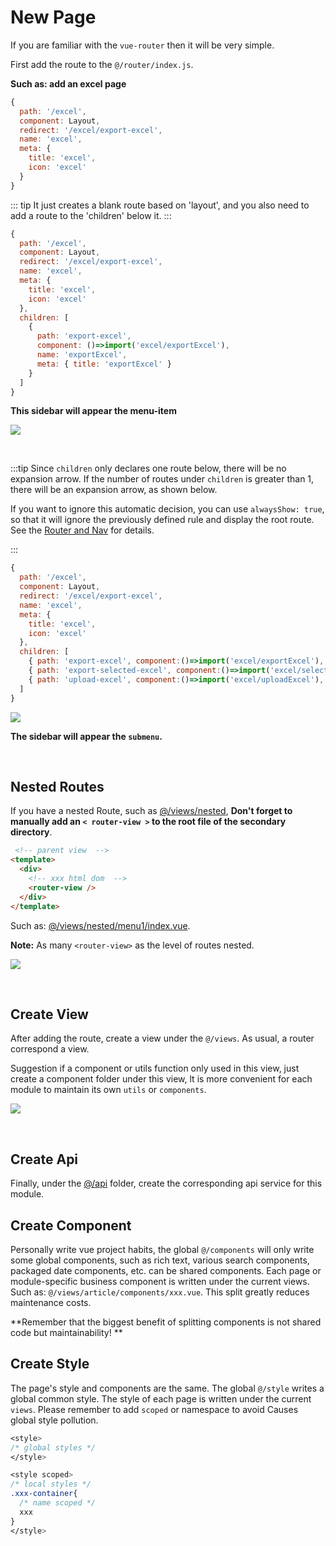 # New Page

If you are familiar with the `vue-router` then it will be very simple.

First add the route to the `@/router/index.js`.

**Such as: add an excel page**

```js
{
  path: '/excel',
  component: Layout,
  redirect: '/excel/export-excel',
  name: 'excel',
  meta: {
    title: 'excel',
    icon: 'excel'
  }
}
```

::: tip
It just creates a blank route based on 'layout', and you also need to add a route to the 'children' below it.
:::

```js
{
  path: '/excel',
  component: Layout,
  redirect: '/excel/export-excel',
  name: 'excel',
  meta: {
    title: 'excel',
    icon: 'excel'
  },
  children: [
    {
      path: 'export-excel',
      component: ()=>import('excel/exportExcel'),
      name: 'exportExcel',
      meta: { title: 'exportExcel' }
    }
  ]
}
```

**This sidebar will appear the menu-item**

![](https://panjiachen.gitee.io/gitee-cdn/doc-site/2ab6921d-f9bb-4fbb-a151-0e6027e23a6e.png)

<br/>

:::tip
Since `children` only declares one route below, there will be no expansion arrow. If the number of routes under `children` is greater than 1, there will be an expansion arrow, as shown below.

If you want to ignore this automatic decision, you can use `alwaysShow: true`, so that it will ignore the previously defined rule and display the root route. See the [Router and Nav](router-and-nav.md) for details.

:::

```js
{
  path: '/excel',
  component: Layout,
  redirect: '/excel/export-excel',
  name: 'excel',
  meta: {
    title: 'excel',
    icon: 'excel'
  },
  children: [
    { path: 'export-excel', component:()=>import('excel/exportExcel'), name: 'exportExcel', meta: { title: 'exportExcel' }},
    { path: 'export-selected-excel', component:()=>import('excel/selectExcel'), name: 'selectExcel', meta: { title: 'selectExcel' }},
    { path: 'upload-excel', component:()=>import('excel/uploadExcel'), name: 'uploadExcel', meta: { title: 'uploadExcel' }}
  ]
}
```

![](https://panjiachen.gitee.io/gitee-cdn/doc-site/89d6a0b8-5cf7-4a19-9afd-7267ec454066.png)

**The sidebar will appear the `submenu`.**

<br/>

## Nested Routes

If you have a nested Route, such as [@/views/nested](https://github.com/PanJiaChen/doc-site/tree/master/src/views/nested),
**Don't forget to manually add an `< router-view >` to the root file of the secondary directory**.

```html
 <!-- parent view  -->
<template>
  <div>
    <!-- xxx html dom  -->
    <router-view />
  </div>
</template>
```

Such as: [@/views/nested/menu1/index.vue](https://github.com/PanJiaChen/doc-site/blob/master/src/views/nested/menu1/index.vue).

**Note:** As many `<router-view>` as the level of routes nested.

![](https://panjiachen.gitee.io/gitee-cdn/doc-site/9459de62-64d0-4819-9730-daf3f9889018.png)

<br/>

## Create View

After adding the route, create a view under the `@/views`. As usual, a router correspond
a view.

Suggestion if a component or utils function only used in this view, just create a component folder under this view, lt is more convenient for each module to maintain its own `utils` or `components`.

![](https://panjiachen.gitee.io/gitee-cdn/doc-site/8ca55a30-c22c-4143-aa8d-2a0d3e04fc33.png)

<br/>

## Create Api

Finally, under the [@/api](https://github.com/PanJiaChen/doc-site/tree/master/src/api) folder, create the corresponding api service for this module.

## Create Component

Personally write vue project habits, the global `@/components` will only write some global components, such as rich text, various search components, packaged date components, etc. can be shared components. Each page or module-specific business component is written under the current views. Such as: `@/views/article/components/xxx.vue`. This split greatly reduces maintenance costs.

**Remember that the biggest benefit of splitting components is not shared code but maintainability! **

## Create Style

The page's style and components are the same. The global `@/style` writes a global common style. The style of each page is written under the current `views`. Please remember to add `scoped` or namespace to avoid Causes global style pollution.

```css
<style>
/* global styles */
</style>

<style scoped>
/* local styles */
.xxx-container{
  /* name scoped */
  xxx
}
</style>
```
